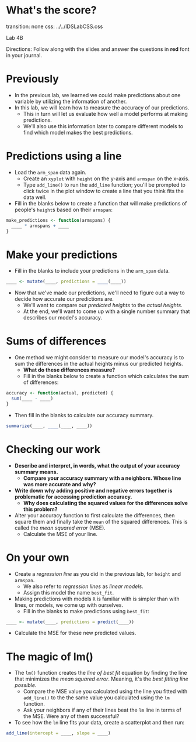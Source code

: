 What's the score?
===
transition: none
css: ../../IDSLabCSS.css

Lab 4B

Directions: Follow along with the slides and answer the questions in **red** font in your journal.




Previously
===

- In the previous lab, we learned we could make predictions about one variable by utilizing the information of another.
- In this lab, we will learn how to measure the accuracy of our predictions.
    - This in turn will let us evaluate how well a model performs at making predictions.
    - We'll also use this information later to compare different models to find which model makes the best predictions.


Predictions using a line
===

- Load the `arm_span` data again.
    - Create an `xyplot` with `height` on the y-axis and `armspan` on the x-axis.
    - Type `add_line()` to run the `add_line` function; you'll be prompted to click twice in the plot window to create a line that you think fits the data well.
- Fill in the blanks below to create a function that will make predictions of people's `height`s based on their `armspan`:

```r
make_predictions <- function(armspans) {
  ____ * armspans + ____
}
```

Make your predictions
===

- Fill in the blanks to include your predictions in the `arm_span` data.

```r
____ <- mutate(____, predictions = ____(____))
```
- Now that we've made our predictions, we'll need to figure out a way to decide how accurate our predictions are.
    - We'll want to compare our _predicted heights_ to the _actual heights_.
    - At the end, we'll want to come up with a single number summary that describes our model's accuracy.

Sums of differences
===

- One method we might consider to measure our model's accuracy is to sum the differences in the actual heights minus our predicted heights.
    - **What do these differences measure?**
    - Fill in the blanks below to create a function which calculates the sum of differences:


```r
accuracy <- function(actual, predicted) {
  sum(____ - ____)
}
```

- Then fill in the blanks to calculate our accuracy summary.


```r
summarize(____, ____(____, ____))
```

Checking our work
===

- **Describe and interpret, in words, what the output of your accuracy summary means.**
    - **Compare your accuracy summary with a neighbors. Whose line was more accurate and why?**
- **Write down why adding positive and negative errors together is problematic for accessing prediction accuracy.**
    - **Why does calculating the squared values for the differences solve this problem?**
- Alter your accuracy  function to first calculate the differences, then square them and finally take the `mean` of the squared differences. This is called the _mean squared error_ (MSE).
    - Calculate the MSE of your line.

On your own
===

- Create a _regression line_ as you did in the previous lab, for `height` and `armspan`.
    - We also refer to _regression lines_ as _linear models_.
    - Assign this model the name `best_fit`. 
- Making predictions with models `R` is familiar with is simpler than with lines, or models, we come up with ourselves.
    - Fill in the blanks to make predictions using `best_fit`:

```r
____ <- mutate(____, predictions = predict(____))
```

- Calculate the MSE for these new predicted values.

The magic of lm()
===

- The `lm()` function creates the _line of best fit_ equation by finding the line that minimizes the _mean squared error_. Meaning, it's the _best fitting line possible_. 
    - Compare the MSE value you calculated using the line you fitted with `add_line()` to the the same value you calculated using the `lm` function.
    - Ask your neighbors if any of their lines beat the `lm` line in terms of the MSE. Were any of them successful?
- To see how the `lm` line fits your data, create a scatterplot and then run:

```r
add_line(intercept = ____, slope = ____)
```

